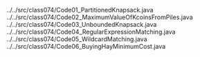 ../../src/class074/Code01_PartitionedKnapsack.java
../../src/class074/Code02_MaximumValueOfKcoinsFromPiles.java
../../src/class074/Code03_UnboundedKnapsack.java
../../src/class074/Code04_RegularExpressionMatching.java
../../src/class074/Code05_WildcardMatching.java
../../src/class074/Code06_BuyingHayMinimumCost.java

